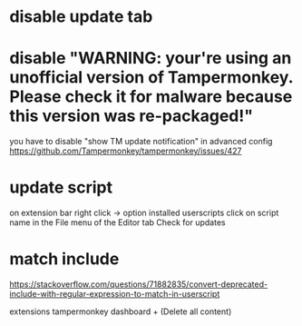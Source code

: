 # disable update tab
# disable "WARNING: your're using an unofficial version of Tampermonkey.  Please check it for malware because this version was re-packaged!"
you have to disable "show TM update notification" in advanced config
https://github.com/Tampermonkey/tampermonkey/issues/427

# update script
on extension bar
right click -> option
installed userscripts
click on script name
in the File menu of the Editor tab
Check for updates

# match include
https://stackoverflow.com/questions/71882835/convert-deprecated-include-with-regular-expression-to-match-in-userscript

extensions
tampermonkey
dashboard
+
(Delete all content)
